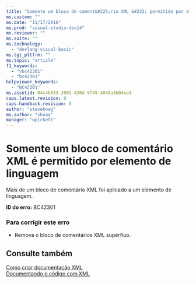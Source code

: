 ```yaml
---
title: "Somente um bloco de coment&#225;rio XML &#233; permitido por elemento de linguagem | Microsoft Docs"
ms.custom: ""
ms.date: "11/17/2016"
ms.prod: "visual-studio-dev14"
ms.reviewer: ""
ms.suite: ""
ms.technology: 
  - "devlang-visual-basic"
ms.tgt_pltfrm: ""
ms.topic: "article"
f1_keywords: 
  - "vbc42301"
  - "bc42301"
helpviewer_keywords: 
  - "BC42301"
ms.assetid: 04c4b833-2001-420d-9f49-4048a3b04ee4
caps.latest.revision: 9
caps.handback.revision: 9
author: "stevehoag"
ms.author: "shoag"
manager: "wpickett"
---
```

# Somente um bloco de coment&#225;rio XML &#233; permitido por elemento de linguagem
Mais de um bloco de comentário XML foi aplicado a um elemento de linguagem.  
  
 **ID do erro:** BC42301  
  
### Para corrigir este erro  
  
-   Remova o bloco de comentários XML supérfluo.  
  
## Consulte também  
 [Como criar documentação XML](../Topic/How%20to:%20Create%20XML%20Documentation%20in%20Visual%20Basic.md)   
 [Documentando o código com XML](../../visual-basic/programming-guide/program-structure/documenting-your-code-with-xml.md)
